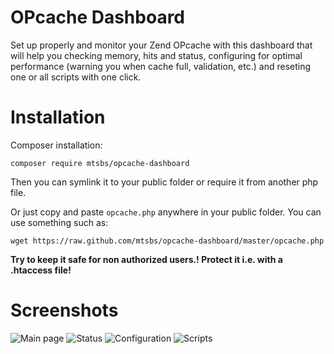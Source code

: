 OPcache Dashboard
=================
Set up properly and monitor your Zend OPcache with this dashboard that will help you checking memory, hits and status, configuring for optimal performance (warning you when cache full, validation, etc.) and reseting one or all scripts with one click.

Installation
============

Composer installation:
```
composer require mtsbs/opcache-dashboard
```
Then you can symlink it to your public folder or require it from another php file.

Or just copy and paste ```opcache.php``` anywhere in your public folder. You can use something such as:

```wget https://raw.github.com/mtsbs/opcache-dashboard/master/opcache.php```

**Try to keep it safe for non authorized users.! Protect it i.e. with a .htaccess file!**

Screenshots
===========
![Main page](https://raw.github.com/mtsbs/opcache-dashboard/master/screenshot-1.png)
![Status](https://raw.github.com/mtsbs/opcache-dashboard/master/screenshot-2.png)
![Configuration](https://raw.github.com/mtsbs/opcache-dashboard/master/screenshot-3.png)
![Scripts](https://raw.github.com/mtsbs/opcache-dashboard/master/screenshot-4.png)
